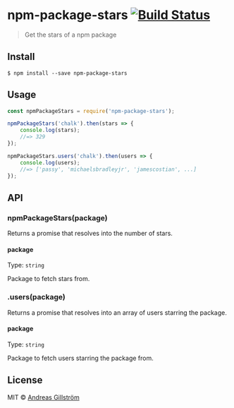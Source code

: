 # npm-package-stars [![Build Status](https://travis-ci.org/gillstrom/npm-package-stars.svg?branch=master)](https://travis-ci.org/gillstrom/npm-package-stars)

> Get the stars of a npm package


## Install

```
$ npm install --save npm-package-stars
```


## Usage

```js
const npmPackageStars = require('npm-package-stars');

npmPackageStars('chalk').then(stars => {
	console.log(stars);
	//=> 329
});

npmPackageStars.users('chalk').then(users => {
	console.log(users);
	//=> ['passy', 'michaelsbradleyjr', 'jamescostian', ...]
});
```


## API

### npmPackageStars(package)

Returns a promise that resolves into the number of stars.

#### package

Type: `string`

Package to fetch stars from.

### .users(package)

Returns a promise that resolves into an array of users starring the package.

#### package

Type: `string`

Package to fetch users starring the package from.


## License

MIT © [Andreas Gillström](http://github.com/gillstrom)
